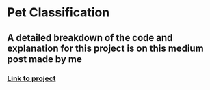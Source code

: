 # Pet Classification

## A detailed breakdown of the code and explanation for this project is on this medium post made by me


### [Link to project]([https://website-name.com](https://medium.com/@peralivet/pet-image-classification-3aa50dd45332)https://medium.com/@peralivet/pet-image-classification-3aa50dd45332)
